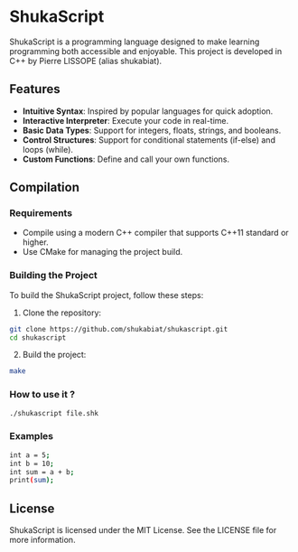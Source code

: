 # ShukaScript

ShukaScript is a programming language designed to make learning programming both accessible and enjoyable. This project is developed in C++ by Pierre LISSOPE (alias shukabiat).

## Features

- **Intuitive Syntax**: Inspired by popular languages for quick adoption.
- **Interactive Interpreter**: Execute your code in real-time.
- **Basic Data Types**: Support for integers, floats, strings, and booleans.
- **Control Structures**: Support for conditional statements (if-else) and loops (while).
- **Custom Functions**: Define and call your own functions.

## Compilation

### Requirements

- Compile using a modern C++ compiler that supports C++11 standard or higher.
- Use CMake for managing the project build.

### Building the Project

To build the ShukaScript project, follow these steps:

1. Clone the repository:
```bash
git clone https://github.com/shukabiat/shukascript.git
cd shukascript
```
2. Build the project:
```bash
make
```

### How to use it ?

```bash
./shukascript file.shk
```

### Examples

```bash
int a = 5;
int b = 10;
int sum = a + b;
print(sum);
```

## License
ShukaScript is licensed under the MIT License. See the LICENSE file for more information.
